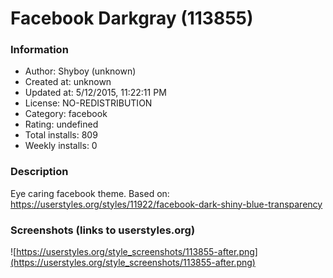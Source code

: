 # Facebook Darkgray (113855)

### Information
- Author: Shyboy (unknown)
- Created at: unknown
- Updated at: 5/12/2015, 11:22:11 PM
- License: NO-REDISTRIBUTION
- Category: facebook
- Rating: undefined
- Total installs: 809
- Weekly installs: 0


### Description
Eye caring facebook theme.
Based on:
https://userstyles.org/styles/11922/facebook-dark-shiny-blue-transparency


### Screenshots (links to userstyles.org)
![https://userstyles.org/style_screenshots/113855-after.png](https://userstyles.org/style_screenshots/113855-after.png)



